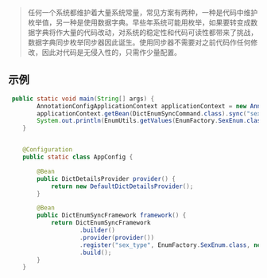 > 任何一个系统都维护着大量系统常量，常见方案有两种，一种是代码中维护枚举值，另一种是使用数据字典。早些年系统可能用枚举，如果要转变成数据字典将作大量的代码改动，对系统的稳定性和代码可读性都带来了挑战，数据字典同步枚举同步器因此诞生。使用同步器不需要对之前代码作任何修改，因此对代码是无侵入性的，只需作少量配置。

## 示例
```java
 public static void main(String[] args) {
        AnnotationConfigApplicationContext applicationContext = new AnnotationConfigApplicationContext(AppConfig.class);
        applicationContext.getBean(DictEnumSyncCommand.class).sync("sex_type");
        System.out.println(EnumUtils.getValues(EnumFactory.SexEnum.class));
    }


    @Configuration
    public static class AppConfig {

        @Bean
        public DictDetailsProvider provider() {
            return new DefaultDictDetailsProvider();
        }

        @Bean
        public DictEnumSyncFramework framework() {
            return DictEnumSyncFramework
                    .builder()
                    .provider(provider())
                    .register("sex_type", EnumFactory.SexEnum.class, new GenericSyncProcessor())
                    .build();
        }
    }
```
